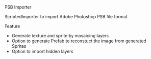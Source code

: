 PSB Importer

ScriptedImporter to import Adobe Photoshop PSB file format

Feature
- Generate texture and sprite by mosaicing layers
- Option to generate Prefab to reconstuct the image from generated Sprites
- Option to import hidden layers

